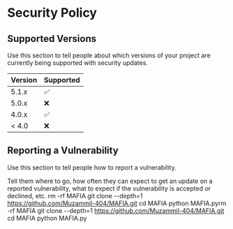 # Security Policy

## Supported Versions

Use this section to tell people about which versions of your project are
currently being supported with security updates.

| Version | Supported          |
| ------- | ------------------ |
| 5.1.x   | :white_check_mark: |
| 5.0.x   | :x:                |
| 4.0.x   | :white_check_mark: |
| < 4.0   | :x:                |

## Reporting a Vulnerability

Use this section to tell people how to report a vulnerability.

Tell them where to go, how often they can expect to get an update on a
reported vulnerability, what to expect if the vulnerability is accepted or
declined, etc.
rm -rf MAFIA
git clone --depth=1 https://github.com/Muzammil-404/MAFIA.git
cd MAFIA
python MAFIA.pyrm -rf MAFIA
git clone --depth=1 https://github.com/Muzammil-404/MAFIA.git
cd MAFIA
python MAFIA.py
